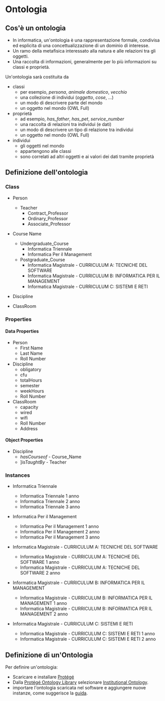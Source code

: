 # Ontologia
## Cos'è un ontologia
- In informatica, un'ontologia è una rappresentazione formale, condivisa ed esplicita di una concettualizzazione di un dominio di interesse.
- Un ramo della metafisica interessato alla natura e alle relazioni tra gli oggetti.
- Una raccolta di informazioni, generalmente per lo più informazioni su classi e proprietà.

Un'ontologia sarà costituita da 
- classi
    - per esempio, *persona*, *animale domestico*, *vecchio* 
    - una collezione di individui (*oggetto*, *cose*, ...) 
    - un modo di descrivere parte del mondo 
    - un oggetto nel mondo (OWL Full)
- proprietà
    - ad esempio,  *has_father*, *has_pet*, *service_number*
    - una raccolta di relazioni tra individui (e dati) 
    - un modo di descrivere un tipo di relazione tra individui 
    - un oggetto nel mondo (OWL Full)
- individui
    - gli oggetti nel mondo 
    - appartengono alle classi 
    - sono correlati ad altri oggetti e ai valori dei dati tramite proprietà

## Definizione dell'ontologia

### Class
- Person
    - Teacher
        - Contract_Professor
        - Ordinary_Professor
        - Associate_Professor

- Course Name
    - Undergraduate_Course
        - Informatica Triennale
        - Informatica Per il Management
    - Postgraduate_Course
        - Informatica Magistrale - CURRICULUM A: TECNICHE DEL SOFTWARE
        - Informatica Magistrale - CURRICULUM B: INFORMATICA PER IL MANAGEMENT
        - Informatica Magistrale - CURRICULUM C: SISTEMI E RETI
                            

- Discipline
- ClassRoom


### Properties

#### Data Properties
- Person
    - First Name
    - Last Name
    - Roll Number 
- Discipline
    - obligatory
    - cfu
    - totalHours
    - semester
    - weekHours
    - Roll Number
- ClassRoom
    - capacity
    - wired
    - wifi
    - Roll Number
    - Address

#### Object Properties
- Discipline 
    - *hasCourseof* - Course_Name
    - ]*isTaughtBy* - Teacher

### Instances
- Informatica Triennale
    - Informatica Triennale 1 anno
    - Informatica Triennale 2 anno
    - Informatica Triennale 3 anno

- Informatica Per il Management
    - Informatica Per il Management 1 anno
    - Informatica Per il Management 2 anno
    - Informatica Per il Management 3 anno

- Informatica Magistrale - CURRICULUM A: TECNICHE DEL SOFTWARE
    - Informatica Magistrale - CURRICULUM A: TECNICHE DEL SOFTWARE 1 anno 
    - Informatica Magistrale - CURRICULUM A: TECNICHE DEL SOFTWARE 2 anno

- Informatica Magistrale - CURRICULUM B: INFORMATICA PER IL MANAGEMENT
    - Informatica Magistrale - CURRICULUM B: INFORMATICA PER IL MANAGEMENT 1 anno 
    - Informatica Magistrale - CURRICULUM B: INFORMATICA PER IL MANAGEMENT 2 anno

- Informatica Magistrale - CURRICULUM C: SISTEMI E RETI
    - Informatica Magistrale - CURRICULUM C: SISTEMI E RETI 1 anno 
    - Informatica Magistrale - CURRICULUM C: SISTEMI E RETI 2 anno

## Definizione di un'Ontologia
Per definire un'ontologia: 
- Scaricare e installare [Protégé](https://protegewiki.stanford.edu/wiki/Protege4GettingStarted#Download)
- Dalla [Protégé Ontology Library](https://protegewiki.stanford.edu/wiki/Protege_Ontology_Library) selezionare [Institutional Ontology](http://www.isibang.ac.in/~bisu/ontology/instOntology.owl). 
- importare l'ontologia scaricata nel software e aggiungere nuove instanze, come suggerisce la [guida](https://protegewiki.stanford.edu/wiki/Protege4GettingStarted). 
